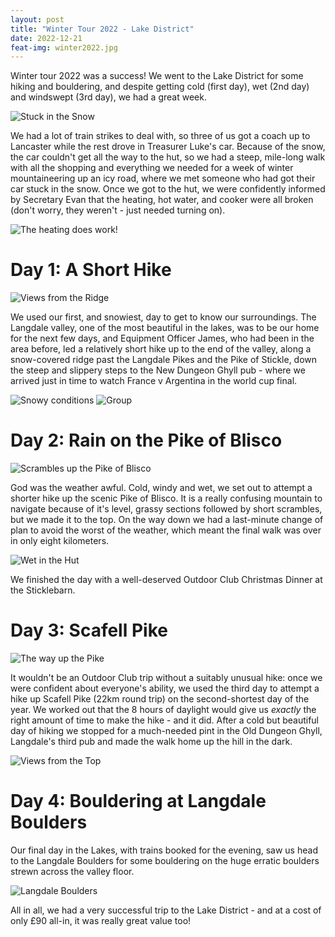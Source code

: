 ```yaml
---
layout: post
title: "Winter Tour 2022 - Lake District"
date: 2022-12-21
feat-img: winter2022.jpg
---
```


Winter tour 2022 was a success! We went to the Lake District for some hiking and bouldering, and despite getting cold (first day), wet (2nd day) and windswept (3rd day), we had a great week.

![Stuck in the Snow](../../../img/posts/winter2022-1.jpg)

We had a lot of train strikes to deal with, so three of us got a coach up to Lancaster while the rest drove in Treasurer Luke's car. Because of the snow, the car couldn't get all the way to the hut, so we had a steep, mile-long walk with all the shopping and everything we needed for a week of winter mountaineering up an icy road, where we met someone who had got their car stuck in the snow. Once we got to the hut, we were confidently informed by Secretary Evan that the heating, hot water, and cooker were all broken (don't worry, they weren't - just needed turning on).

![The heating does work!](../../../img/posts/winter2022-2.JPG)

# Day 1: A Short Hike

![Views from the Ridge](../../../img/posts/winter2022.jpg)

We used our first, and snowiest, day to get to know our surroundings. The Langdale valley, one of the most beautiful in the lakes, was to be our home for the next few days, and Equipment Officer James, who had been in the area before, led a relatively short hike up to the end of the valley, along a snow-covered ridge past the Langdale Pikes and the Pike of Stickle, down the steep and slippery steps to the New Dungeon Ghyll pub - where we arrived just in time to watch France v Argentina in the world cup final.

![Snowy conditions](../../../img/posts/winter2022-3.jpg)
![Group](../../../img/posts/winter2022-4.jpg)

# Day 2: Rain on the Pike of Blisco

![Scrambles up the Pike of Blisco](../../../img/posts/winter2022-5.jpg)

God was the weather awful. Cold, windy and wet, we set out to attempt a shorter hike up the scenic Pike of Blisco. It is a really confusing mountain to navigate because of it's level, grassy sections followed by short scrambles, but we made it to the top. On the way down we had a last-minute change of plan to avoid the worst of the weather, which meant the final walk was over in only eight kilometers.

![Wet in the Hut](../../../img/posts/winter2022-6.jpg)

We finished the day with a well-deserved Outdoor Club Christmas Dinner at the Sticklebarn.

# Day 3: Scafell Pike

![The way up the Pike](../../../img/posts/winter2022-7.jpg)

It wouldn't be an Outdoor Club trip without a suitably unusual hike: once we were confident about everyone's ability, we used the third day to attempt a hike up Scafell Pike (22km round trip) on the second-shortest day of the year. We worked out that the 8 hours of daylight would give us *exactly* the right amount of time to make the hike - and it did. After a cold but beautiful day of hiking we stopped for a much-needed pint in the Old Dungeon Ghyll, Langdale's third pub and made the walk home up the hill in the dark.

![Views from the Top](../../../img/posts/winter2022-8.jpg)

# Day 4: Bouldering at Langdale Boulders

Our final day in the Lakes, with trains booked for the evening, saw us head to the Langdale Boulders for some bouldering on the huge erratic boulders strewn across the valley floor. 

![Langdale Boulders](../../../img/posts/winter2022-9.jpg)

All in all, we had a very successful trip to the Lake District - and at a cost of only £90 all-in, it was really great value too!
